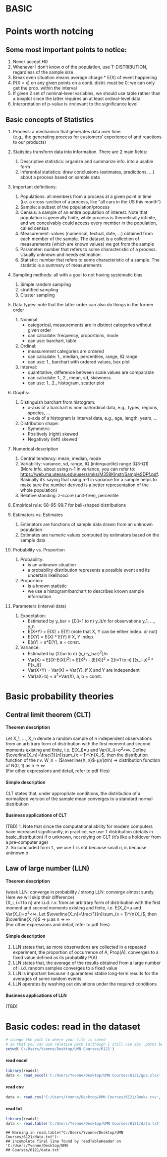 BASIC
================

# Points worth notcing

## Some most important points to notice:

1.  Never accept H0  
2.  Whenever I don’t know σ of the population, use T-DISTRIBUTION,
    regardless of the sample size  
3.  Break even situation means average charge \* E(X) of event
    happening  
4.  P(X = x) on any given points on a conti. distri. must be 0; we can
    only get the prob. within the interval  
5.  If given 2 set of nominal-level variables, we should use table
    rather than a boxplot since the latter requires an at least
    ordinal-level data  
6.  Interpretation of p-value is irrelevant to the significance level

## Basic concepts of Statistics

1.  Process: a mechanism that generates data over time  
    (e.g., the generating process for customers’ experience of and
    reactions to our products)

2.  Statistics transform data into information. There are 2 main fields:

    1.  Descriptive statistics: organize and summarize info. into a
        usable form  
    2.  Inferential statistics: draw conclusions (estimates,
        predictions, …) about a process based on sample data

3.  Important definitions:

    1.  Populations: all members from a process at a given point in time
        (i.e. a cross-section of a process, like “all cars in the US
        this month”)  
    2.  Sample: a subset of the population/process  
    3.  Census: a sample of an entire population of interest. Note that
        population is generally finite, while process is theoretically
        infinite, and we conceivably could access every member in the
        population, called census  
    4.  Measurement: values (numerical, textual, date, …) obtained from
        each member of the sample. The dataset is a collection of
        measurements (which are known values) we got from the sample  
    5.  Parameter: number that refers to some characteristic of a
        process. Usually unknown and needs estimation  
    6.  Statistic: number that refers to some characteristic of a
        sample. The statistic is a summary of measurements

4.  Sampling methods: all with a goal to not having systematic bias

    1.  Simple random sampling  
    2.  stratified sampling  
    3.  Cluster sampling

5.  Data types: note that the latter order can also do things in the
    former order

    1.  Nominal:
        - categorical, measurements are in distinct categories without
          given order  
        - can calculate: frequency, proportions, mode  
        - can use: barchart, table  
    2.  Ordinal:
        - measurement categories are ordered  
        - can calculate: 1., median, percentiles, range, IQ range  
        - can use: 1., barchart with ordered values, box plot  
    3.  Interval:
        - quantitative, difference between scale values are comparable  
        - can calculate: 1., 2., mean, sd, skewness  
        - can use: 1., 2., histogram, scatter plot

6.  Graphs:

    1.  Distinguish barchart from histogram:
        - x-axis of a barchart is nominal/ordinal data, e.g., types,
          regions, species, …
        - x-axis of a histogram is interval data, e.g., age, length,
          years, …  
    2.  Distribution shape:
        - Symmetric  
        - Positively (right) skewed  
        - Negatively (left) skewed

7.  Numerical description

    1.  Central tendency: mean, median, mode  
    2.  Variability: variance, sd, range, IQ (interquartile) range
        (Q3-Q1)  
        (More info. about using n-1 in variance, you can refer to:
        <https://web.ma.utexas.edu/users/mks/M358KInstr/SampleSDPf.pdf>.
        Basically it’s saying that using n–1 in variance for a sample
        helps to make sure the number derived is a better representation
        of the whole population)  
    3.  Relative standing: z-score (unit-free), percentile

8.  Empirical rule: 68-95-99.7 for bell-shaped distributions

9.  Estimators vs. Estimates

    1.  Estimators are functions of sample data drawn from an unknown
        population  
    2.  Estimates are numeric values computed by estimators based on the
        sample data

10. Probability vs. Proportion

    1.  Probability:
        - is an unknown situation  
        - a probability distribution represents a possible event and its
          uncertain likelihood  
    2.  Proportion:
        - is a known statistic  
        - we use a histogram/barchart to describes known sample
          information

11. Parameters (interval data)

    1.  Expectation:
        - Estimated by y_bar = (Σ(i=1 to n) y_i)/n for observations y_1,
          …, y_n  
        - E(X+Y) = E(X) + E(Y) (note that X, Y can be either indep. or not)
        - E(XY) = E(X) * E(Y) if X, Y indep.  
        - E(aY) = a\*E(Y), a = const.  
    2.  Variance:
        - Estimated by (Σ(i=i to n) (y_i-y_bar)<sup>2</sup>)/n  
        - Var(X) = E\[(X-E(X))<sup>2</sup>\] = E(X<sup>2</sup>) -
          \[E(X)\]<sup>2</sup> = Σ(i=1 to n) \[(x_i-μ)<sup>2</sup> \*
          P(x_i)\]  
        - Var(X+Y) = Var(X) + Var(Y), if X and Y are independent  
        - Var(aX+b) = a<sup>2</sup>\*Var(X), a, b = const.

# Basic probability theories

## Central limit theorem (CLT)

#### Theorem description

Let X_1, …, X_n denote a random sample of n independent observations
from an arbitrary form of distribution with the first moment and second
moments existing and finite, i.e. E(X_i)=μ and
Var(X_i)=σ<sup>2</sup>\<$∞$. Define
$\overline{X_n}=\frac{1}{n}\sum_{x = 1}^{n}X_i$, then the distribution
function of the r.v. W_n = ($\overline{X_n}$-μ)/(σ/n) -\> distribution
function of N(0, 1) as n -\> $∞$  
(For other expressions and detail, refer to pdf files)

#### Simple description

CLT states that, under appropriate conditions, the distribution of a
normalized version of the sample mean converges to a standard normal
distribution

#### Business applications of CLT

(TBD) 1. Note that since the computational ability for modern computers
have increased significantly, in practice, we use T distribution
(details in basic_distribution) if σ unknown, not relying on CLT (it’s
like a holdover from a pre-computer age)  
2. So concluded form 1., we use T is not because small n, is because
unknown σ

## Law of large number (LLN)

#### Theorem description

(weak LLN: converge in probability / strong LLN: converge almost surely.
Here we will skip their difference)  
{X_i, i=1 to n} are i.i.d. r.v. from an arbitrary form of distribution
with the first moment and second moments existing and finite,
i.e. E(X_i)=μ and Var(X_i)=σ<sup>2</sup>\<$∞$. Let
$\overline{X_n}=\frac{1}{n}\sum_{x = 1}^{n}X_i$, then $\overline{X_n}$
-\> μ as n -\> $∞$  
(For other expressions and detail, refer to pdf files)

#### Simple description

1.  LLN states that, as more observations are collected in a repeated
    experiment, the proportion of occurrence of A, Prop(A), converges to
    a fixed value defined as its probability P(A)  
2.  LLN states that, the average of the results obtained from a large
    number of i.i.d. random samples converges to a fixed value  
3.  LLN is important because it guarantees stable long-term results for
    the averages of some random events  
4.  LLN operates by washing out deviations under the required conditions

#### Business applications of LLN

(TBD)

# Basic codes: read in the dataset

``` r
# change the path to where your file is saved 
# so that you can use relative path (although I still use abs. paths below)
setwd('C:/Users/Yvonne/Desktop/UMN Courses/6121')  
```

#### read excel

``` r
library(readxl)  
data <- read_excel('C:/Users/Yvonne/Desktop/UMN Courses/6121/gpa.xlsx') 
```

#### read csv

``` r
data <- read.csv('C:/Users/Yvonne/Desktop/UMN Courses/6121/Books.csv', header = T) 
```

#### read txt

``` r
library(readxl)   
data <- read.table('C:/Users/Yvonne/Desktop/UMN Courses/6121/data.txt')  
```

    ## Warning in read.table("C:/Users/Yvonne/Desktop/UMN Courses/6121/data.txt"):
    ## incomplete final line found by readTableHeader on 'C:/Users/Yvonne/Desktop/UMN
    ## Courses/6121/data.txt'
